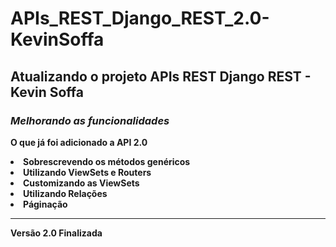 <h1>APIs_REST_Django_REST_2.0-KevinSoffa</h1>
<h2> Atualizando o projeto APIs REST Django REST - Kevin Soffa</h2>

<h3> <em> Melhorando as funcionalidades </em> </h3>
<p> <strong> O que já foi adicionado a API 2.0 </<strong> </p>
<li>Sobrescrevendo os métodos genéricos</li>
<li>Utilizando ViewSets e Routers</li>
<li>Customizando as ViewSets</li>
<li>Utilizando Relações</li>
<li>Páginação</li>
<hr>
<p>Versão 2.0 Finalizada</p>

